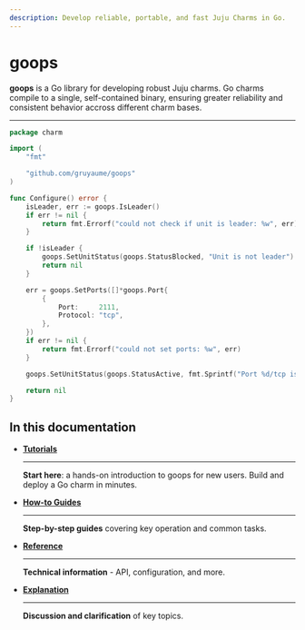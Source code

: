 ```yaml
---
description: Develop reliable, portable, and fast Juju Charms in Go.
---
```


# goops

**goops** is a Go library for developing robust Juju charms. Go charms compile to a single, self-contained binary, ensuring greater reliability and consistent behavior accross different charm bases.

--- 
```go
package charm

import (
	"fmt"

	"github.com/gruyaume/goops"
)

func Configure() error {
	isLeader, err := goops.IsLeader()
	if err != nil {
		return fmt.Errorf("could not check if unit is leader: %w", err)
	}

	if !isLeader {
		goops.SetUnitStatus(goops.StatusBlocked, "Unit is not leader")
		return nil
	}

	err = goops.SetPorts([]*goops.Port{
		{
			Port:     2111,
			Protocol: "tcp",
		},
	})
	if err != nil {
		return fmt.Errorf("could not set ports: %w", err)
	}

	goops.SetUnitStatus(goops.StatusActive, fmt.Sprintf("Port %d/tcp is set", 2111))

	return nil
}
```

## In this documentation

<div class="grid cards" markdown>

-   [__Tutorials__](tutorials/index.md)

    ---

    **Start here**: a hands-on introduction to goops for new users. Build and deploy a Go charm in minutes.

-   [__How-to Guides__](how_to/index.md)

    ---

    **Step-by-step guides** covering key operation and common tasks.

-   [__Reference__](reference/index.md)

    ---

    **Technical information** - API, configuration, and more.

-   [__Explanation__](explanation/index.md)

    ---

    **Discussion and clarification** of key topics.


</div>
